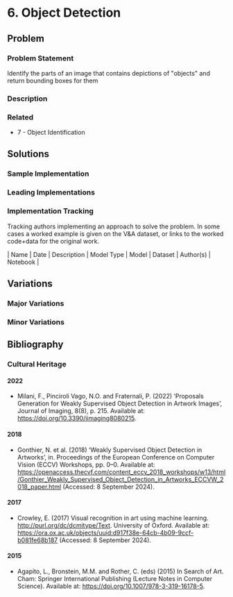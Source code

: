 # 6. Object Detection

## Problem

### Problem Statement

Identify the parts of an image that contains depictions of "objects" and return bounding boxes for them

### Description

### Related 

  * 7 - Object Identification

## Solutions

### Sample Implementation

### Leading Implementations

### Implementation Tracking

Tracking authors implementing an approach to solve the problem. In some cases a worked example is
given on the V&A dataset, or links to the worked code+data for the original work.

| Name | Date | Description | Model Type | Model | Dataset | Author(s) | Notebook | 

## Variations

### Major Variations

### Minor Variations

## Bibliography

### Cultural Heritage

#### 2022

  * Milani, F., Pinciroli Vago, N.O. and Fraternali, P. (2022) ‘Proposals Generation for Weakly Supervised Object Detection in Artwork Images’, Journal of Imaging, 8(8), p. 215. Available at: https://doi.org/10.3390/jimaging8080215.

#### 2018

  * Gonthier, N. et al. (2018) ‘Weakly Supervised Object Detection in Artworks’, in. Proceedings of the European Conference on Computer Vision (ECCV) Workshops, pp. 0–0. Available at: https://openaccess.thecvf.com/content_eccv_2018_workshops/w13/html/Gonthier_Weakly_Supervised_Object_Detection_in_Artworks_ECCVW_2018_paper.html (Accessed: 8 September 2024).

#### 2017 

  * Crowley, E. (2017) Visual recognition in art using machine learning. http://purl.org/dc/dcmitype/Text. University of Oxford. Available at: https://ora.ox.ac.uk/objects/uuid:d917f38e-64cb-4b09-9ccf-b081fe68b187 (Accessed: 8 September 2024).

#### 2015

  * Agapito, L., Bronstein, M.M. and Rother, C. (eds) (2015) In Search of Art. Cham: Springer International Publishing (Lecture Notes in Computer Science). Available at: https://doi.org/10.1007/978-3-319-16178-5.

